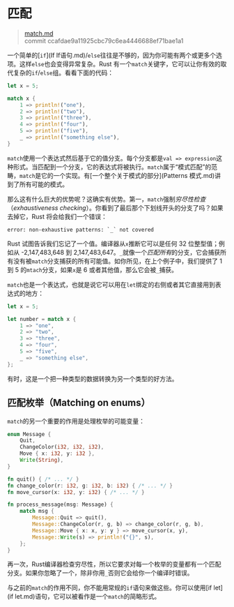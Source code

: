 # 匹配

> [match.md](https://github.com/rust-lang/rust/blob/master/src/doc/book/match.md)
> <br>
> commit ccafdae9a11925cbc79c6ea4446688ef71bae1a1

一个简单的[`if`](If If语句.md)/`else`往往是不够的，因为你可能有两个或更多个选项。这样`else`也会变得异常复杂。Rust 有一个`match`关键字，它可以让你有效的取代复杂的`if`/`else`组。看看下面的代码：

```rust
let x = 5;

match x {
    1 => println!("one"),
    2 => println!("two"),
    3 => println!("three"),
    4 => println!("four"),
    5 => println!("five"),
    _ => println!("something else"),
}
```

`match`使用一个表达式然后基于它的值分支。每个分支都是`val => expression`这种形式。当匹配到一个分支，它的表达式将被执行。`match`属于“模式匹配”的范畴，`match`是它的一个实现。有[一个整个关于模式的部分](Patterns 模式.md)讲到了所有可能的模式。

那么这有什么巨大的优势呢？这确实有优势。第一，`match`强制*穷尽性检查*（*exhaustiveness checking*）。你看到了最后那个下划线开头的分支了吗？如果去掉它，Rust 将会给我们一个错误：

```text
error: non-exhaustive patterns: `_` not covered
```

Rust 试图告诉我们忘记了一个值。编译器从`x`推断它可以是任何 32 位整型值；例如从 -2,147,483,648 到 2,147,483,647。`_`就像一个*匹配所有*的分支，它会捕获所有没有被`match`分支捕获的所有可能值。如你所见，在上个例子中，我们提供了 1 到 5 的`mtach`分支，如果`x`是 6 或者其他值，那么它会被`_`捕获。

`match`也是一个表达式，也就是说它可以用在`let`绑定的右侧或者其它直接用到表达式的地方：

```rust
let x = 5;

let number = match x {
    1 => "one",
    2 => "two",
    3 => "three",
    4 => "four",
    5 => "five",
    _ => "something else",
};
```

有时，这是一个把一种类型的数据转换为另一个类型的好方法。

## 匹配枚举（Matching on enums）
`match`的另一个重要的作用是处理枚举的可能变量：

```rust
enum Message {
    Quit,
    ChangeColor(i32, i32, i32),
    Move { x: i32, y: i32 },
    Write(String),
}

fn quit() { /* ... */ }
fn change_color(r: i32, g: i32, b: i32) { /* ... */ }
fn move_cursor(x: i32, y: i32) { /* ... */ }

fn process_message(msg: Message) {
    match msg {
        Message::Quit => quit(),
        Message::ChangeColor(r, g, b) => change_color(r, g, b),
        Message::Move { x: x, y: y } => move_cursor(x, y),
        Message::Write(s) => println!("{}", s),
    };
}
```

再一次，Rust编译器检查穷尽性，所以它要求对每一个枚举的变量都有一个匹配分支。如果你忽略了一个，除非你用`_`否则它会给你一个编译时错误。

与之前的`match`的作用不同，你不能用常规的`if`语句来做这些。你可以使用[if let](if let.md)语句，它可以被看作是一个`match`的简略形式。
